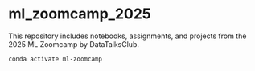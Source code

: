 # ml_zoomcamp_2025
This repository includes notebooks, assignments, and projects from the 2025 ML Zoomcamp by DataTalksClub. 

```bash
conda activate ml-zoomcamp
```